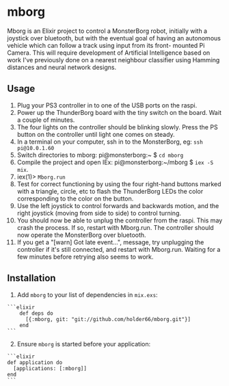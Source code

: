 # mborg

Mborg is an Elixir project to control a MonsterBorg robot, initially
with a joystick over bluetooth, but with the eventual goal of having an
autonomous vehicle which can follow a track using input from its front-
mounted Pi Camera. This will require development of Artificial Intelligence
based on work I've previously done on a nearest neighbour classifier using
Hamming distances and neural network designs.

## Usage

1. Plug your PS3 controller in to one of the USB ports on the raspi.
2. Power up the ThunderBorg board with the tiny switch on the board. Wait a couple of minutes.
3. The four lights on the controller should be blinking slowly. Press the PS
button on the controller until light one comes on steady.
4. In a terminal on your computer, ssh in to the MonsterBorg, eg: `ssh pi@10.0.1.60`
5. Switch directories to mborg: pi@monsterborg:~ $ `cd mborg`
6. Compile the project and open IEx: pi@monsterborg:~/mborg $ `iex -S mix`. 
7. iex(1)> `Mborg.run`
8. Test for correct functioning by using the four right-hand buttons marked with
a triangle, circle, etc to flash the ThunderBorg LEDs the color corresponding to
the color on the button.
9. Use the left joystick to control forwards and backwards motion, and the right joystick (moving from side to side) to control turning.
10. You should now be able to unplug the controller from the raspi. This may
crash the process. If so, restart with Mborg.run. The controller should now
operate the MonsterBorg over bluetooth.
11. If you get a "[warn]  Got late event...", message, try unplugging the controller
if it's still connected, and restart with Mborg.run. Waiting for a few minutes before retrying also seems to work.


## Installation

  1. Add `mborg` to your list of dependencies in `mix.exs`:

    ```elixir
		def deps do
		  [{:mborg, git: "git://github.com/holder66/mborg.git"}]
		end
    ```

  2. Ensure `mborg` is started before your application:

    ```elixir
    def application do
      [applications: [:mborg]]
    end
    ```

